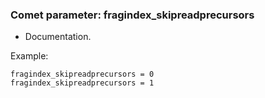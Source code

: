 ### Comet parameter: fragindex_skipreadprecursors

- Documentation.

Example:
```
fragindex_skipreadprecursors = 0
fragindex_skipreadprecursors = 1
```
